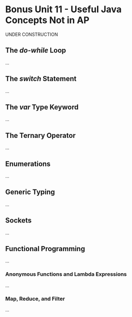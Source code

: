 # Bonus Unit 11 - Useful Java Concepts Not in AP
UNDER CONSTRUCTION


## The *do-while* Loop
...



## The *switch* Statement
...



## The *var* Type Keyword
...



## The Ternary Operator
...


## Enumerations
...



## Generic Typing
...



## Sockets
...




## Functional Programming
...




### Anonymous Functions and Lambda Expressions
...




### Map, Reduce, and Filter
...
